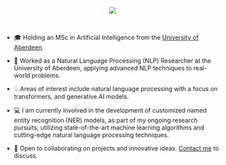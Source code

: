 <p align="center">
<a href="https://github.com/OthmanMohammad">
    <img src="https://readme-typing-svg.demolab.com?font=Fira+Code&weight=600&size=40&duration=2500&color=11F7BF&center=true&multiline=true&repeat=false&width=1050&height=175&lines=Mohammad+Othman;Machine+Learning+Engineer+%7C+NLP+Researcher;Software+Engineer" />
</a>
</p>

<br/>
</p>

* 🎓 Holding an MSc in Artificial Intelligence from the [University of Aberdeen](https://www.abdn.ac.uk/research/explore/data-ai-572.php).

* 📖 Worked as a Natural Language Processing (NLP) Researcher at the University of Aberdeen, applying advanced NLP techniques to real-world problems.

* 💡 Areas of interest include natural language processing with a focus on transformers, and generative AI models.

* 💻 I am currently involved in the development of customized named entity recognition (NER) models, as part of my ongoing research pursuits, utilizing state-of-the-art machine learning algorithms and cutting-edge natural language processing techniques.
* 📧 Open to collaborating on projects and innovative ideas. [Contact me](mailto:Mo@MohammadOthman.com) to discuss.
